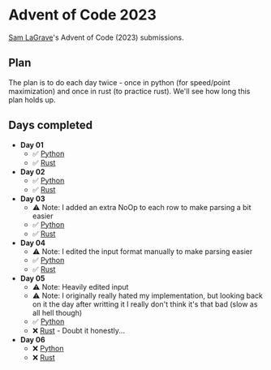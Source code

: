 # Advent of Code 2023

[Sam LaGrave](https://github.com/SLaGrave)'s Advent of Code (2023) submissions.

## Plan

The plan is to do each day twice - once in python (for speed/point maximization) and once in rust (to practice rust). We'll see how long this plan holds up.

## Days completed

- **Day 01**
  - :white_check_mark: [Python](./day01/python/)
  - :white_check_mark: [Rust](./day01/rust/)
- **Day 02**
  - :white_check_mark: [Python](./day02/python/)
  - :white_check_mark: [Rust](./day02/rust/)
- **Day 03**
  - ⚠️ Note: I added an extra NoOp to each row to make parsing a bit easier
  - :white_check_mark: [Python](./day03/python/)
  - :white_check_mark: [Rust](./day03/rust/)
- **Day 04**
  - ⚠️ Note: I edited the input format manually to make parsing easier
  - :white_check_mark: [Python](./day04/python/)
  - :white_check_mark: [Rust](./day04/rust/)
- **Day 05**
  - ⚠️ Note: Heavily edited input
  - ⚠️ Note: I originally really hated my implementation, but looking back on it the day after writting it I really don't think it's that bad (slow as all hell though)
  - :white_check_mark: [Python](./day05/python/)
  - :x: [Rust](./day05/rust/) - Doubt it honestly...
- **Day 06**
  - :x: [Python](./day06/python/)
  - :x: [Rust](./day06/rust/)
